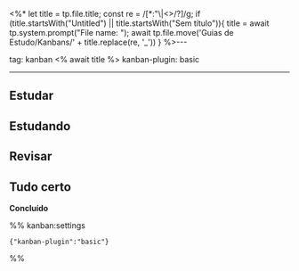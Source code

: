 <%*
let title = tp.file.title;
const re = /[*:"\\|<>/?]/g;
if (title.startsWith("Untitled") || title.startsWith("Sem título")){
	title = await tp.system.prompt("File name: ");
	await tp.file.move('Guias de Estudo/Kanbans/' + title.replace(re, '_'))
}
%>---

tag: kanban <% await title %>
kanban-plugin: basic

---

## Estudar


## Estudando


## Revisar


## Tudo certo


**Concluído**


%% kanban:settings
```
{"kanban-plugin":"basic"}
```
%%